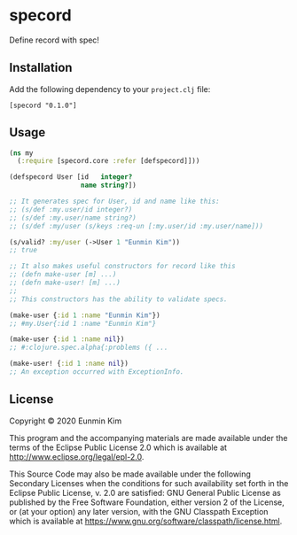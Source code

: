 # specord

Define record with spec!

## Installation

Add the following dependency to your `project.clj` file:

    [specord "0.1.0"]

## Usage

``` clojure
(ns my
  (:require [specord.core :refer [defspecord]]))

(defspecord User [id   integer?
                  name string?])

;; It generates spec for User, id and name like this:
;; (s/def :my.user/id integer?)
;; (s/def :my.user/name string?)
;; (s/def :my/user (s/keys :req-un [:my.user/id :my.user/name]))

(s/valid? :my/user (->User 1 "Eunmin Kim"))
;; true

;; It also makes useful constructors for record like this
;; (defn make-user [m] ...)
;; (defn make-user! [m] ...)
;;
;; This constructors has the ability to validate specs.

(make-user {:id 1 :name "Eunmin Kim"})
;; #my.User{:id 1 :name "Eunmin Kim"}

(make-user {:id 1 :name nil})
;; #:clojure.spec.alpha{:problems ({ ...

(make-user! {:id 1 :name nil})
;; An exception occurred with ExceptionInfo.
```

## License

Copyright © 2020 Eunmin Kim

This program and the accompanying materials are made available under the
terms of the Eclipse Public License 2.0 which is available at
http://www.eclipse.org/legal/epl-2.0.

This Source Code may also be made available under the following Secondary
Licenses when the conditions for such availability set forth in the Eclipse
Public License, v. 2.0 are satisfied: GNU General Public License as published by
the Free Software Foundation, either version 2 of the License, or (at your
option) any later version, with the GNU Classpath Exception which is available
at https://www.gnu.org/software/classpath/license.html.
